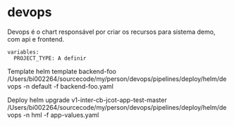 devops
=========

Devops é o chart responsável por criar os recursos para sistema demo, com api e frontend.

```
variables:
  PROJECT_TYPE: A definir
```
Template
helm template backend-foo /Users/bi002264/sourcecode/my/person/devops/pipelines/deploy/helm/devops -n default -f backend-foo.yaml

Deploy
helm upgrade v1-inter-cb-jcot-app-test-master /Users/bi002264/sourcecode/my/person/devops/pipelines/deploy/helm/devops -n hml -f app-values.yaml